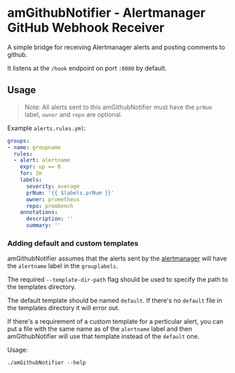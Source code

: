 # amGithubNotifier - Alertmanager GitHub Webhook Receiver

A simple bridge for receiving Alertmanager alerts and posting comments to github.

It listens at the `/hook` endpoint on port `:8080` by default.

## Usage

> Note: All alerts sent to this amGithubNotifier must have the `prNum` label, `owner` and `repo` are optional.

Example `alerts.rules.yml`:
```yaml
groups:
- name: groupname
  rules:
  - alert: alertname
    expr: up == 0
    for: 2m
    labels:
      severity: average
      prNum: '{{ $labels.prNum }}'
      owner: prometheus
      repo: prombench
    annotations:
      description: ''
      summary: ''
```

### Adding default and custom templates
amGithubNotifier assumes that the alerts sent by the [alertmanager](https://github.com/prometheus/alertmanager) will have the `alertname` label in the `grouplabels`.

The required `--template-dir-path` flag should be used to specify the path to the templates directory.

The default template should be named `default`. If there's no `default` file in the templates directory it will error out.

If there's a requirement of a custom template for a perticular alert, you can put a file with the same name as of the `alertname` label and then amGithubNotifier will use that template instead of the `default` one.

Usage:
```
./amGithubNotifier --help
```